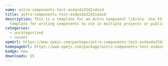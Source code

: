 ```yaml
---
name: astro-components-test-asdasda3242sdasd
title: astro-components-test-asdasda3242sdasd
description: This is a template for an Astro component library. Use this
  template for writing components to use in multiple projects or publish to NPM.
categories:
  - uncategorized
  - recent
npmUrl: https://www.npmjs.com/package/astro-components-test-asdasda3242sdasd
homepageUrl: https://www.npmjs.com/package/astro-components-test-asdasda3242sdasd
badge: new
downloads: 15
---
```

